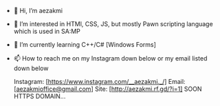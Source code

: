 - 👋 Hi, I’m aezakmi
- 👀 I’m interested in HTMl, CSS, JS, but mostly Pawn scripting language which is used in SA:MP
- 🌱 I’m currently learning C++/C# [Windows Forms]
- 📫 How to reach me on my Instagram down below or my email listed down below

  Instagram: [https://www.instagram.com/__aezakmi._/]
   Email: [aezakmioffice@gmail.com]
  Site: [http://aezakmi.rf.gd/?i=1]
  SOON HTTPS DOMAIN...
